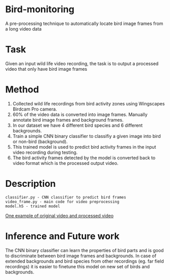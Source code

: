 # Bird-monitoring
A pre-processing technique to automatically locate bird image frames from a long video data

# Task

Given an input wild life video recording, the task is to output a processed video that only have bird image frames

# Method

1. Collected wild life recordings from bird activity zones using Wingscapes Birdcam Pro camera.
2. 60% of the video data is converted into image frames. Manually annotate bird image frames and background frames.
3. In our dataset we have 4 different bird species and 6 different backgrounds.
4. Train a simple CNN binary classifier to classifiy a given image into bird or non-bird (background).
5. This trained model is used to predict bird activity frames in the input video recording during testing.
6. The bird activity frames detected by the model is converted back to video format which is the processed output video.

# Description

    classifier.py - CNN classifier to predict bird frames
    video_frame.py - main code for video preprocessing
    model.h5 - trained model
    
 [One example of original video and processed video](https://drive.google.com/open?id=1B2y5jic5VSlAkqxGmo_nTrz5dMsr5OUz) 

# Inference and Future work

The CNN binary classifier can learn the properties of bird parts and is good to discriminate between bird image frames and backgrounds. In case of extended backgrounds and bird species from other recordings (eg. far field recordings) it is easier to finetune this model on new set of birds and backgrounds.
